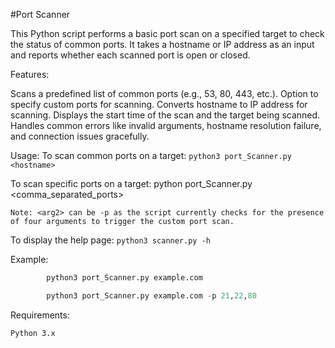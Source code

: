 #Port Scanner

This Python script performs a basic port scan on a specified target to check the status of common ports. It takes a hostname or IP address as an input and reports whether each scanned port is open or closed.

Features:

Scans a predefined list of common ports (e.g., 53, 80, 443, etc.).
Option to specify custom ports for scanning.
Converts hostname to IP address for scanning.
Displays the start time of the scan and the target being scanned.
Handles common errors like invalid arguments, hostname resolution failure, and connection issues gracefully.

Usage:
      To scan common ports on a target:  ```python3 port_Scanner.py <hostname>```

To scan specific ports on a target:  python port_Scanner.py <hostname> <arg2> <comma_separated_ports>

    Note: <arg2> can be -p as the script currently checks for the presence of four arguments to trigger the custom port scan.
To display the help page:
```python3 scanner.py -h```

Example:
```python
        python3 port_Scanner.py example.com

        python3 port_Scanner.py example.com -p 21,22,80
```



Requirements:

    Python 3.x

